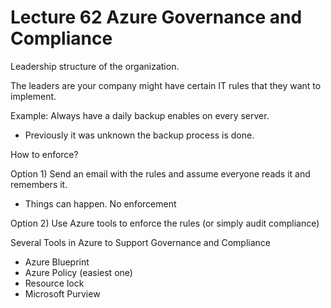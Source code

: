 # Lecture 62 Azure Governance and Compliance

Leadership structure of the organization.

The leaders are your company might have certain IT rules that they want to implement.

Example: Always have a daily backup enables on every server.
* Previously it was unknown the backup process is done.

How to enforce?

Option 1) Send an email with the rules and assume everyone reads it and remembers it.
* Things can happen. No enforcement

Option 2) Use Azure tools to enforce the rules (or simply audit compliance)

Several Tools in Azure to Support Governance and Compliance
* Azure Blueprint
* Azure Policy (easiest one)
* Resource lock
* Microsoft Purview
